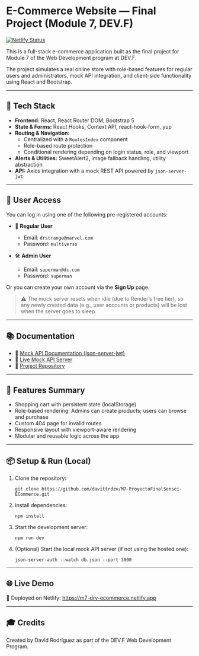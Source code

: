 # E-Commerce Website — Final Project (Module 7, DEV.F)

[![Netlify Status](https://api.netlify.com/api/v1/badges/80f43867-a7d4-4ab1-ae47-49a83a6ccce1/deploy-status)](https://app.netlify.com/projects/m7-drv-ecommerce/deploys)

This is a full-stack e-commerce application built as the final project for Module 7 of the Web Development program at DEV.F.

The project simulates a real online store with role-based features for regular users and administrators, mock API integration, and client-side functionality using React and Bootstrap.

---

## 🚀 Tech Stack

- **Frontend:** React, React Router DOM, Bootstrap 5
- **State & Forms:** React Hooks, Context API, react-hook-form, yup
- **Routing & Navigation:**
  - Centralized with a `RoutesIndex` component
  - Role-based route protection
  - Conditional rendering depending on login status, role, and viewport
- **Alerts & Utilities:** SweetAlert2, image fallback handling, utility abstraction
- **API:** Axios integration with a mock REST API powered by `json-server-jwt`

---

## 🔐 User Access

You can log in using one of the following pre-registered accounts:

- 👤 **Regular User**
  - Email: `drstrange@marvel.com`
  - Password: `multiverso`

- 🛠️ **Admin User**
  - Email: `superman@dc.com`
  - Password: `superman`

Or you can create your own account via the **Sign Up** page.  
> ⚠️ The mock server resets when idle (due to Render’s free tier), so any newly created data (e.g., user accounts or products) will be lost when the server goes to sleep.

---

## 📚 Documentation

- 🔗 [Mock API Documentation (json-server-jwt)](https://github.com/warderer/json-server-jwt)  
- 🔗 [Live Mock API Server](https://ecommerce-json-jwt.onrender.com/)
- 🔗 [Project Repository](https://github.com/davittrdzv/M7-ProyectoFinalSensei-ECommerce)

---

## 🧪 Features Summary

- Shopping cart with persistent state (localStorage)
- Role-based rendering: Admins can create products; users can browse and purchase
- Custom 404 page for invalid routes
- Responsive layout with viewport-aware rendering
- Modular and reusable logic across the app

---

## 📦 Setup & Run (Local)

1. Clone the repository:

   ```
   git clone https://github.com/davittrdzv/M7-ProyectoFinalSensei-ECommerce.git
   ```
2. Install dependencies:

    ```
    npm install
    ```
3. Start the development server:
    ```
    npm run dev
    ```
4. (Optional) Start the local mock API server (if not using the hosted one):
    ```
    json-server-auth --watch db.json --port 3000
    ```

---

## 🌐 Live Demo

🔗 Deployed on Netlify: https://m7-drv-ecommerce.netlify.app

---

## 🎓 Credits

Created by David Rodríguez as part of the DEV.F Web Development Program.
